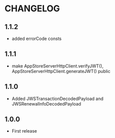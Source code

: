 # CHANGELOG

## 1.1.2
- added errorCode consts

## 1.1.1
- make AppStoreServerHttpClient.verifyJWT(), AppStoreServerHttpClient.generateJWT() public

## 1.1.0
- Added JWSTransactionDecodedPayload and JWSRenewalInfoDecodedPayload

## 1.0.0
- First release